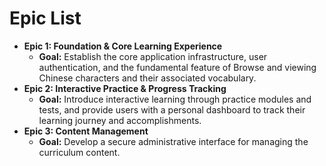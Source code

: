 # Epic List

* **Epic 1: Foundation & Core Learning Experience**
    * **Goal:** Establish the core application infrastructure, user authentication, and the fundamental feature of Browse and viewing Chinese characters and their associated vocabulary.
* **Epic 2: Interactive Practice & Progress Tracking**
    * **Goal:** Introduce interactive learning through practice modules and tests, and provide users with a personal dashboard to track their learning journey and accomplishments.
* **Epic 3: Content Management**
    * **Goal:** Develop a secure administrative interface for managing the curriculum content.
